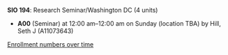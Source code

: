 **SIO 194**: Research Seminar/Washington DC (4 units)

- **A00** (Seminar) at 12:00 am–12:00 am on Sunday (location TBA) by Hill, Seth J (A11073643)

[Enrollment numbers over time](./SIO194.tsv)
